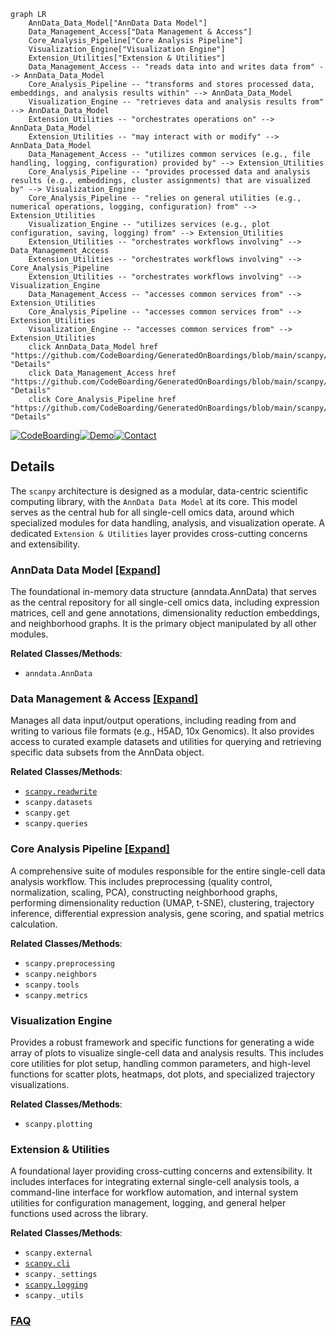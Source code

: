 ```mermaid
graph LR
    AnnData_Data_Model["AnnData Data Model"]
    Data_Management_Access["Data Management & Access"]
    Core_Analysis_Pipeline["Core Analysis Pipeline"]
    Visualization_Engine["Visualization Engine"]
    Extension_Utilities["Extension & Utilities"]
    Data_Management_Access -- "reads data into and writes data from" --> AnnData_Data_Model
    Core_Analysis_Pipeline -- "transforms and stores processed data, embeddings, and analysis results within" --> AnnData_Data_Model
    Visualization_Engine -- "retrieves data and analysis results from" --> AnnData_Data_Model
    Extension_Utilities -- "orchestrates operations on" --> AnnData_Data_Model
    Extension_Utilities -- "may interact with or modify" --> AnnData_Data_Model
    Data_Management_Access -- "utilizes common services (e.g., file handling, logging, configuration) provided by" --> Extension_Utilities
    Core_Analysis_Pipeline -- "provides processed data and analysis results (e.g., embeddings, cluster assignments) that are visualized by" --> Visualization_Engine
    Core_Analysis_Pipeline -- "relies on general utilities (e.g., numerical operations, logging, configuration) from" --> Extension_Utilities
    Visualization_Engine -- "utilizes services (e.g., plot configuration, saving, logging) from" --> Extension_Utilities
    Extension_Utilities -- "orchestrates workflows involving" --> Data_Management_Access
    Extension_Utilities -- "orchestrates workflows involving" --> Core_Analysis_Pipeline
    Extension_Utilities -- "orchestrates workflows involving" --> Visualization_Engine
    Data_Management_Access -- "accesses common services from" --> Extension_Utilities
    Core_Analysis_Pipeline -- "accesses common services from" --> Extension_Utilities
    Visualization_Engine -- "accesses common services from" --> Extension_Utilities
    click AnnData_Data_Model href "https://github.com/CodeBoarding/GeneratedOnBoardings/blob/main/scanpy/AnnData_Data_Model.md" "Details"
    click Data_Management_Access href "https://github.com/CodeBoarding/GeneratedOnBoardings/blob/main/scanpy/Data_Management_Access.md" "Details"
    click Core_Analysis_Pipeline href "https://github.com/CodeBoarding/GeneratedOnBoardings/blob/main/scanpy/Core_Analysis_Pipeline.md" "Details"
```

[![CodeBoarding](https://img.shields.io/badge/Generated%20by-CodeBoarding-9cf?style=flat-square)](https://github.com/CodeBoarding/GeneratedOnBoardings)[![Demo](https://img.shields.io/badge/Try%20our-Demo-blue?style=flat-square)](https://www.codeboarding.org/demo)[![Contact](https://img.shields.io/badge/Contact%20us%20-%20contact@codeboarding.org-lightgrey?style=flat-square)](mailto:contact@codeboarding.org)

## Details

The `scanpy` architecture is designed as a modular, data-centric scientific computing library, with the `AnnData Data Model` at its core. This model serves as the central hub for all single-cell omics data, around which specialized modules for data handling, analysis, and visualization operate. A dedicated `Extension & Utilities` layer provides cross-cutting concerns and extensibility.

### AnnData Data Model [[Expand]](./AnnData_Data_Model.md)
The foundational in-memory data structure (anndata.AnnData) that serves as the central repository for all single-cell omics data, including expression matrices, cell and gene annotations, dimensionality reduction embeddings, and neighborhood graphs. It is the primary object manipulated by all other modules.


**Related Classes/Methods**:

- `anndata.AnnData`


### Data Management & Access [[Expand]](./Data_Management_Access.md)
Manages all data input/output operations, including reading from and writing to various file formats (e.g., H5AD, 10x Genomics). It also provides access to curated example datasets and utilities for querying and retrieving specific data subsets from the AnnData object.


**Related Classes/Methods**:

- <a href="https://github.com/scverse/scanpy/blob/main/src/scanpy/readwrite.py" target="_blank" rel="noopener noreferrer">`scanpy.readwrite`</a>
- `scanpy.datasets`
- `scanpy.get`
- `scanpy.queries`


### Core Analysis Pipeline [[Expand]](./Core_Analysis_Pipeline.md)
A comprehensive suite of modules responsible for the entire single-cell data analysis workflow. This includes preprocessing (quality control, normalization, scaling, PCA), constructing neighborhood graphs, performing dimensionality reduction (UMAP, t-SNE), clustering, trajectory inference, differential expression analysis, gene scoring, and spatial metrics calculation.


**Related Classes/Methods**:

- `scanpy.preprocessing`
- `scanpy.neighbors`
- `scanpy.tools`
- `scanpy.metrics`


### Visualization Engine
Provides a robust framework and specific functions for generating a wide array of plots to visualize single-cell data and analysis results. This includes core utilities for plot setup, handling common parameters, and high-level functions for scatter plots, heatmaps, dot plots, and specialized trajectory visualizations.


**Related Classes/Methods**:

- `scanpy.plotting`


### Extension & Utilities
A foundational layer providing cross-cutting concerns and extensibility. It includes interfaces for integrating external single-cell analysis tools, a command-line interface for workflow automation, and internal system utilities for configuration management, logging, and general helper functions used across the library.


**Related Classes/Methods**:

- `scanpy.external`
- <a href="https://github.com/scverse/scanpy/blob/main/src/scanpy/cli.py" target="_blank" rel="noopener noreferrer">`scanpy.cli`</a>
- `scanpy._settings`
- <a href="https://github.com/scverse/scanpy/blob/main/src/scanpy/logging.py" target="_blank" rel="noopener noreferrer">`scanpy.logging`</a>
- `scanpy._utils`




### [FAQ](https://github.com/CodeBoarding/GeneratedOnBoardings/tree/main?tab=readme-ov-file#faq)